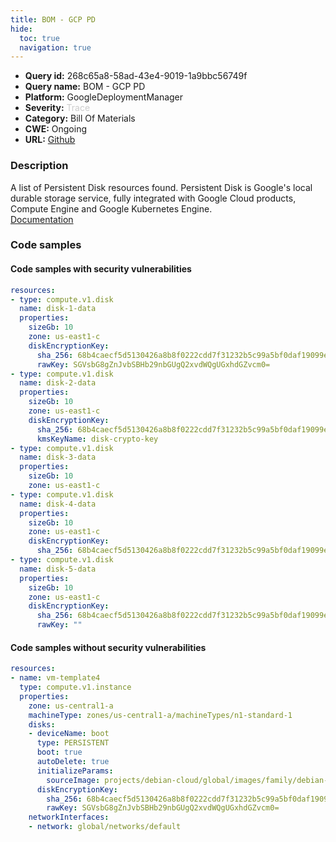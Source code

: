 ```yaml
---
title: BOM - GCP PD
hide:
  toc: true
  navigation: true
---
```


<style>
  .highlight .hll {
    background-color: #ff171742;
  }
  .md-content {
    max-width: 1100px;
    margin: 0 auto;
  }
</style>

-   **Query id:** 268c65a8-58ad-43e4-9019-1a9bbc56749f
-   **Query name:** BOM - GCP PD
-   **Platform:** GoogleDeploymentManager
-   **Severity:** <span style="color:#CCCCCC">Trace</span>
-   **Category:** Bill Of Materials
-   **CWE:** Ongoing
-   **URL:** [Github](https://github.com/Checkmarx/kics/tree/master/assets/queries/googleDeploymentManager/gcp_bom/pd)

### Description
A list of Persistent Disk resources found. Persistent Disk is Google's local durable storage service, fully integrated with Google Cloud products, Compute Engine and Google Kubernetes Engine.<br>
[Documentation](https://kics.io)

### Code samples
#### Code samples with security vulnerabilities
```yaml title="Positive test num. 1 - yaml file" hl_lines="3 11 19 24 31"
resources:
- type: compute.v1.disk
  name: disk-1-data
  properties:
    sizeGb: 10
    zone: us-east1-c
    diskEncryptionKey:
      sha_256: 68b4caecf5d5130426a8b8f0222cdd7f31232b5c99a5bf0daf19099e26e2ec29
      rawKey: SGVsbG8gZnJvbSBHb29nbGUgQ2xvdWQgUGxhdGZvcm0=
- type: compute.v1.disk
  name: disk-2-data
  properties:
    sizeGb: 10
    zone: us-east1-c
    diskEncryptionKey:
      sha_256: 68b4caecf5d5130426a8b8f0222cdd7f31232b5c99a5bf0daf19099e26e2ec29
      kmsKeyName: disk-crypto-key
- type: compute.v1.disk
  name: disk-3-data
  properties:
    sizeGb: 10
    zone: us-east1-c
- type: compute.v1.disk
  name: disk-4-data
  properties:
    sizeGb: 10
    zone: us-east1-c
    diskEncryptionKey:
      sha_256: 68b4caecf5d5130426a8b8f0222cdd7f31232b5c99a5bf0daf19099e26e2ec29
- type: compute.v1.disk
  name: disk-5-data
  properties:
    sizeGb: 10
    zone: us-east1-c
    diskEncryptionKey:
      sha_256: 68b4caecf5d5130426a8b8f0222cdd7f31232b5c99a5bf0daf19099e26e2ec29
      rawKey: ""


```


#### Code samples without security vulnerabilities
```yaml title="Negative test num. 1 - yaml file"
resources:
- name: vm-template4
  type: compute.v1.instance
  properties:
    zone: us-central1-a
    machineType: zones/us-central1-a/machineTypes/n1-standard-1
    disks:
    - deviceName: boot
      type: PERSISTENT
      boot: true
      autoDelete: true
      initializeParams:
        sourceImage: projects/debian-cloud/global/images/family/debian-9
      diskEncryptionKey:
        sha_256: 68b4caecf5d5130426a8b8f0222cdd7f31232b5c99a5bf0daf19099e26e2ec29
        rawKey: SGVsbG8gZnJvbSBHb29nbGUgQ2xvdWQgUGxhdGZvcm0=
    networkInterfaces:
    - network: global/networks/default

```
